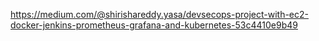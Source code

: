 https://medium.com/@shirishareddy.yasa/devsecops-project-with-ec2-docker-jenkins-prometheus-grafana-and-kubernetes-53c4410e9b49
